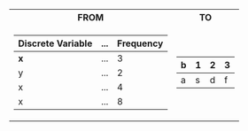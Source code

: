 <table>
<tr><th> FROM </th><th> TO </th></tr>
<tr><td>

| Discrete Variable | ... | Frequency |
|--|--|--|
| **x** | ... | 3 |
| y | ... | 2 |
| x | ... | 4 |
| x | ... | 8 |
</td><td>

|b|1|2|3| 
|--|--|--|--|
|a|s|d|f|

</td></tr> </table>
